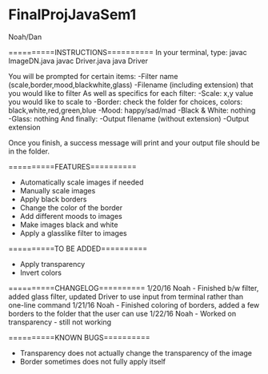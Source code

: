 # FinalProjJavaSem1
Noah/Dan

==========INSTRUCTIONS==========
In your terminal, type:
javac ImageDN.java
javac Driver.java
java Driver

You will be prompted for certain items:
-Filter name (scale,border,mood,blackwhite,glass)
-Filename (including extension) that you would like to filter
As well as specifics for each filter:
-Scale: x,y value you would like to scale to
-Border: check the folder for choices, colors: black,white,red,green,blue
-Mood: happy/sad/mad
-Black & White: nothing
-Glass: nothing
And finally:
-Output filename (without extension)
-Output extension

Once you finish, a success message will print and your output file should be in the folder.

==========FEATURES==========
* Automatically scale images if needed
* Manually scale images
* Apply black borders
* Change the color of the border
* Add different moods to images
* Make images black and white
* Apply a glasslike filter to images

==========TO BE ADDED==========
* Apply transparency
* Invert colors

==========CHANGELOG==========
1/20/16
Noah - Finished b/w filter, added glass filter, updated Driver to use input from terminal rather than one-line command
1/21/16
Noah - Finished coloring of borders, added a few borders to the folder that the user can use
1/22/16
Noah - Worked on transparency - still not working

==========KNOWN BUGS==========
* Transparency does not actually change the transparency of the image
* Border sometimes does not fully apply itself
